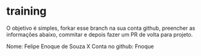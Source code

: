 # training
O objetivo é simples, forkar esse branch na sua conta github, preencher as informações abaixo, commitar e depois fazer um PR de volta para projeto.

Nome: Felipe Enoque de Souza X
Conta no github: Fnoque
